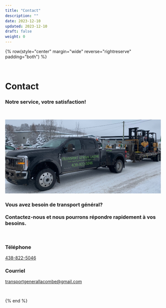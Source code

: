 ```yaml
---
title: "Contact"
description: ""
date: 2023-12-10
updated: 2023-12-10
draft: false
weight: 0
---
```


<div class="container mx-auto">

{% row(style="center" margin="wide" reverse="rightreserve" padding="both") %}

<br>

# Contact
### Notre service, votre satisfaction!

<br>

![image](./img/tgl_img_truck-2.jpg)

### Vous avez besoin de transport général? <br> <br> Contactez-nous et nous pourrons répondre rapidement à vos besoins.

<br>

### Téléphone

<a href="phone:438-822-5046">438-822-5046</a>

### Courriel

<a href="mailto:transportgenerallacombe@gmail.com">transportgenerallacombe@gmail.com</a>

<br>

{% end %}

</div>